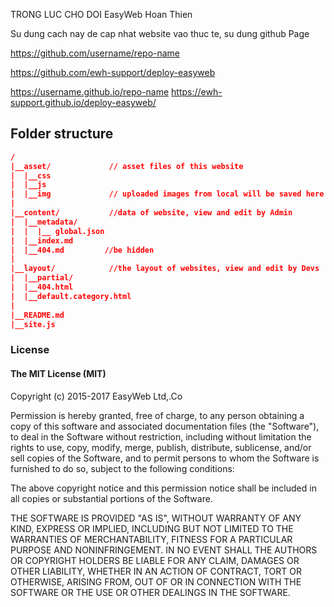 
TRONG LUC CHO DOI EasyWeb Hoan Thien

Su dung cach nay de cap nhat website vao thuc te, su dung github Page

https://github.com/username/repo-name 

https://github.com/ewh-support/deploy-easyweb

https://username.github.io/repo-name 
https://ewh-support.github.io/deploy-easyweb/

## Folder structure

```json
/
|__asset/             // asset files of this website
|  |__css
|  |__js
|  |__img             // uploaded images from local will be saved here
|
|__content/           //data of website, view and edit by Admin 
|  |__metadata/
|  |  |__ global.json   
|  |__index.md
|  |__404.md         //be hidden
|
|__layout/            //the layout of websites, view and edit by Devs
|  |__partial/
|  |__404.html
|  |__default.category.html
|
|__README.md
|__site.js
```

### License
#### The MIT License (MIT)

Copyright (c) 2015-2017 EasyWeb Ltd,.Co

Permission is hereby granted, free of charge, to any person obtaining a copy
of this software and associated documentation files (the "Software"), to deal
in the Software without restriction, including without limitation the rights
to use, copy, modify, merge, publish, distribute, sublicense, and/or sell
copies of the Software, and to permit persons to whom the Software is
furnished to do so, subject to the following conditions:

The above copyright notice and this permission notice shall be included in
all copies or substantial portions of the Software.

THE SOFTWARE IS PROVIDED "AS IS", WITHOUT WARRANTY OF ANY KIND, EXPRESS OR
IMPLIED, INCLUDING BUT NOT LIMITED TO THE WARRANTIES OF MERCHANTABILITY,
FITNESS FOR A PARTICULAR PURPOSE AND NONINFRINGEMENT. IN NO EVENT SHALL THE
AUTHORS OR COPYRIGHT HOLDERS BE LIABLE FOR ANY CLAIM, DAMAGES OR OTHER
LIABILITY, WHETHER IN AN ACTION OF CONTRACT, TORT OR OTHERWISE, ARISING FROM,
OUT OF OR IN CONNECTION WITH THE SOFTWARE OR THE USE OR OTHER DEALINGS IN
THE SOFTWARE.
